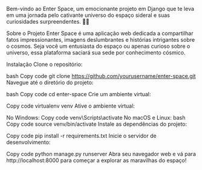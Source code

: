 Bem-vindo ao Enter Space, um emocionante projeto em Django que te leva em uma jornada pelo cativante universo do espaço sideral e suas curiosidades surpreendentes. 🚀🌌

Sobre o Projeto
Enter Space é uma aplicação web dedicada a compartilhar fatos impressionantes, imagens deslumbrantes e histórias intrigantes sobre o cosmos. Seja você um entusiasta do espaço ou apenas curioso sobre o universo, essa plataforma saciará sua sede por conhecimento cósmico.

Instalação
Clone o repositório:

bash
Copy code
git clone https://github.com/yourusername/enter-space.git
Navegue até o diretório do projeto:

bash
Copy code
cd enter-space
Crie um ambiente virtual:

Copy code
virtualenv venv
Ative o ambiente virtual:

No Windows:
Copy code
venv\Scripts\activate
No macOS e Linux:
bash
Copy code
source venv/bin/activate
Instale as dependências do projeto:

Copy code
pip install -r requirements.txt
Inicie o servidor de desenvolvimento:

Copy code
python manage.py runserver
Abra seu navegador web e vá para http://localhost:8000 para começar a explorar as maravilhas do espaço!


